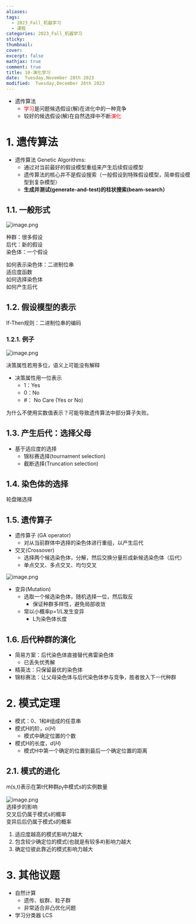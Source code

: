 ```yaml
---
aliases: 
tags:
  - 2023_Fall_机器学习
  - 课程
categories: 2023_Fall_机器学习
sticky:
thumbnail:
cover: 
excerpt: false
mathjax: true
comment: true
title: 10-演化学习
date:  Tuesday,November 28th 2023
modified:  Tuesday,December 26th 2023
---
```

- 遗传算法
	- <font color="#ff0000">学习</font>是问题候选假设(解)在进化中的一种竞争
	- 较好的候选假设(解)在自然选择中不断<font color="#ff0000">演化</font>

# 1. 遗传算法

- 遗传算法 Genetic Algorithms:
	- 通过对当前最好的假设模型重组来产生后续假设模型
	- 遗传算法的核心并不是假设搜索（一般假设到特殊假设模型，简单假设模型到复杂模型）
	- **生成并测试(generate-and-test)的柱状搜索(beam-search）**

## 1.1. 一般形式

![image.png](https://chillcharlie-img.oss-cn-hangzhou.aliyuncs.com/image%2F2023%2F12%2F05%2F19-03-06-09213306401c8b24a6a01675cf5706c7-20231205190304-c0b0f7.png)

种群：很多假设  
后代：新的假设  
染色体：一个假设

如何表示染色体：二进制位串  
适应度函数  
如何选择染色体  
如何产生后代

## 1.2. 假设模型的表示

If-Then规则：二进制位串的编码

### 1.2.1. 例子

![image.png](https://chillcharlie-img.oss-cn-hangzhou.aliyuncs.com/image%2F2023%2F12%2F05%2F19-14-15-263bfbb24bc326dae3684026559612bf-20231205191414-1ffde3.png)

决策属性若用多位，语义上可能没有解释

- 决策属性用一位表示
	- 1：Yes
	- 0：No
	- \#： No Care (Yes or No)

为什么不使用实数值表示？可能导致遗传算法中部分算子失败。

## 1.3. 产生后代：选择父母

- 基于适应度的选择
	- 锦标赛选择(tournament selection)
	- 截断选择(Truncation selection)

## 1.4. 染色体的选择

轮盘赌选择

## 1.5. 遗传算子

- 遗传算子 (GA operator)
	- 对从当前群体中选择的染色体进行重组，以产生后代
- 交叉(Crossover)
	- 选择两个候选染色体，分解，然后交换分量形成新候选染色体（后代）
	- 单点交叉、多点交叉、均匀交叉

![image.png](https://chillcharlie-img.oss-cn-hangzhou.aliyuncs.com/image%2F2023%2F12%2F05%2F19-50-10-adbc10d164a4a11e2b66bccddc08465a-20231205195009-c68600.png)

- 变异(Mutation)
	- 选取一个候选染色体，随机选择一位，然后取反
		- 保证种群多样性，避免局部收敛
	- 常以小概率p=1/L发生变异
		- L为染色体长度

## 1.6. 后代种群的演化

- 简易方案：后代染色体直接替代弗雷染色体
	- 已丢失优秀解
- 精英法：只保留最优的染色体
- 锦标赛法：让父母染色体与后代染色体参与竞争，胜者放入下一代种群

# 2. 模式定理

- 模式：0、1和\#组成的任意串
- 模式H的阶，$o(H)$
	- 模式中确定位置的个数
- 模式H的长度，$d(H)$
	- 模式H中第一个确定的位置到最后一个确定位置的距离

## 2.1. 模式的进化

m(s,t)表示在第t代种群$p_{t}$中模式s的实例数量

![image.png](https://chillcharlie-img.oss-cn-hangzhou.aliyuncs.com/image%2F2023%2F12%2F05%2F20-17-30-eda6b7c77a9c4cd854293e0566d01f0c-20231205201729-82a67f.png)  
选择步的影响  
交叉后仍属于模式s的概率  
变异后后仍属于模式s的概率

1. 适应度越高的模式影响力越大 
2. 包含较少确定位的模式(也就是有较多#)影响力越大
3. 确定位彼此靠近的模式影响力越大

# 3. 其他议题

- 自然计算
	- 遗传、蚁群、粒子群
	- 非常适合非凸优化问题
- 学习分类器 LCS

